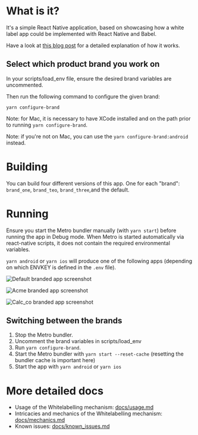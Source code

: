 # What is it?

It's a simple React Native application, based on showcasing how a white label app could be implemented with React Native and Babel.

Have a look at [this blog post](https://medium.com/@jaroslaw.marek/white-label-mobile-app-with-react-native-and-babel-490363ec59) for a detailed explanation of how it works.

## Select which product brand you work on

In your scripts/load_env file, ensure the desired brand variables are uncommented.

Then run the following command to configure the given brand:

```
yarn configure-brand
```

Note: for Mac, it is necessary to have XCode installed and on the path prior to running `yarn configure-brand`.

Note: if you're not on Mac, you can use the `yarn configure-brand:android` instead.

# Building

You can build four different versions of this app. One for each "brand": `brand_one`, `brand_teo`, `brand_three`,and the default.

# Running

Ensure you start the Metro bundler manually (with `yarn start`) before running the app in Debug mode.
When Metro is started automatically via react-native scripts, it does not contain the required environmental variables.

`yarn android` or `yarn ios` will produce one of the following apps (depending on which ENVKEY is defined in the `.env` file).

![Default branded app screenshot](docs/img/default.png)

![Acme branded app screenshot](docs/img/brand_one.png)

![Calc_co branded app screenshot](docs/img/brand_two.png)

## Switching between the brands

1. Stop the Metro bundler.
1. Uncomment the brand variables in scripts/load_env
1. Run `yarn configure-brand`.
1. Start the Metro bundler with `yarn start --reset-cache` (resetting the bundler cache is important here)
1. Start the app with `yarn android` or `yarn ios`

# More detailed docs

- Usage of the Whitelabelling mechanism: [docs/usage.md](docs/usage.md)
- Intricacies and mechanics of the Whitelabelling mechanism: [docs/mechanics.md](docs/mechanics.md)
- Known issues: [docs/known_issues.md](docs/known_issues.md)
